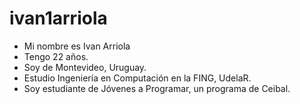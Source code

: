 # ivan1arriola
* Mi nombre es Ivan Arriola
* Tengo 22 años. 
* Soy de Montevideo, Uruguay.
* Estudio Ingeniería en Computación en la FING, UdelaR.
* Soy estudiante de Jóvenes a Programar, un programa de Ceibal.

